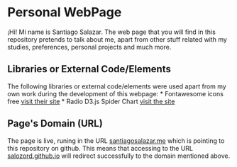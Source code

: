 # Personal WebPage
¡Hi! Mi name is Santiago Salazar. The web page that you will find in this repository pretends to talk about me, apart from other stuff related with my studies, preferences, personal projects and much more.

## Libraries or External Code/Elements
The following libraries or external code/elements were used apart from my own work during the development of this webpage:
    * Fontawesome icons free [visit their site](https://fontawesome.com/)
    * Radio D3.js Spider Chart [visit the site](http://bl.ocks.org/nbremer/21746a9668ffdf6d8242)

## Page's Domain (URL)
The page is live, runing in the URL [santiagosalazar.me](https://santiagosalazar.me) which is pointing to this repository on github. This means that accessing to the URL [salozord.github.io](https://salozord.github.io) will redirect successfully to the domain mentioned above. 
